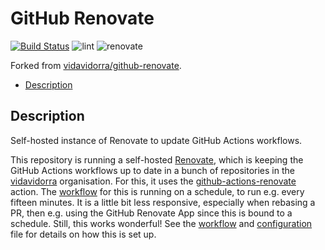 # GitHub Renovate

[![Build Status](https://drone.kilic.dev/api/badges/cenk1cenk2/renovate/status.svg)](https://drone.kilic.dev/cenk1cenk2/renovate) ![lint](https://github.com/cenk1cenk2/renovate/workflows/lint/badge.svg) ![renovate](https://github.com/cenk1cenk2/renovate/workflows/renovate/badge.svg)

Forked from [vidavidorra/github-renovate](https://github.com/vidavidorra/github-renovate).

<!-- toc -->

- [Description](#description)

<!-- tocstop -->

## Description

Self-hosted instance of Renovate to update GitHub Actions workflows.

This repository is running a self-hosted [Renovate](https://renovate.whitesourcesoftware.com/), which is keeping the GitHub Actions workflows up to date in a bunch of repositories in the [vidavidorra](https://github.com/vidavidorra) organisation. For this, it uses the [github-actions-renovate](https://github.com/vidavidorra/github-action-renovate) action. The [workflow](./.github/workflows/renovate.yml) for this is running on a schedule, to run e.g. every fifteen minutes. It is a little bit less responsive, especially when rebasing a PR, then e.g. using the GitHub Renovate App since this is bound to a schedule. Still, this works wonderful! See the [workflow](./.github/workflows/renovate.yml) and [configuration](./src/config.js) file for details on how this is set up.
